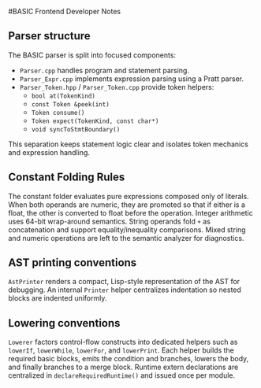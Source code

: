 #BASIC Frontend Developer Notes

## Parser structure

The BASIC parser is split into focused components:

- `Parser.cpp` handles program and statement parsing.
- `Parser_Expr.cpp` implements expression parsing using a Pratt parser.
- `Parser_Token.hpp` / `Parser_Token.cpp` provide token helpers:
  - `bool at(TokenKind)`
  - `const Token &peek(int)`
  - `Token consume()`
  - `Token expect(TokenKind, const char*)`
  - `void syncToStmtBoundary()`

This separation keeps statement logic clear and isolates token mechanics and
expression handling.

## Constant Folding Rules

The constant folder evaluates pure expressions composed only of literals. When
both operands are numeric, they are promoted so that if either is a float, the
other is converted to float before the operation. Integer arithmetic uses
64-bit wrap-around semantics. String operands fold `+` as concatenation and
support equality/inequality comparisons. Mixed string and numeric operations
are left to the semantic analyzer for diagnostics.

## AST printing conventions

`AstPrinter` renders a compact, Lisp-style representation of the AST for
debugging. An internal `Printer` helper centralizes indentation so nested
blocks are indented uniformly.

## Lowering conventions

`Lowerer` factors control-flow constructs into dedicated helpers such as
`lowerIf`, `lowerWhile`, `lowerFor`, and `lowerPrint`. Each helper builds the
required basic blocks, emits the condition and branches, lowers the body, and
finally branches to a merge block. Runtime extern declarations are centralized
in `declareRequiredRuntime()` and issued once per module.
